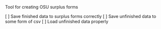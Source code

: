 Tool for creating OSU surplus forms

[ ] Save finished data to surplus forms correctly
[ ] Save unfinished data to some form of csv
[ ] Load unfinished data properly
